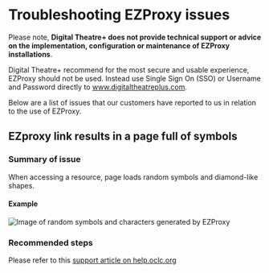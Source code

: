 # Troubleshooting EZProxy issues

Please note, **Digital Theatre+ does not provide technical support or advice on the implementation, configuration or maintenance of EZProxy installations**.

Digital Theatre+ recommend for the most secure and usable experience, EZProxy should not be used.  Instead use Single Sign On (SSO) or Username and Password directly to www.digitaltheatreplus.com.

Below are a list of issues that our customers have reported to us in relation to the use of EZProxy.

## EZproxy link results in a page full of symbols
### Summary of issue
When accessing a resource, page loads random symbols and diamond-like shapes.
#### Example
![Image of random symbols and characters generated by EZProxy](https://github.com/Digital-Theatre/TechnologySupport/blob/master/images/wiki/ezproxy/EZProxy.png)
### Recommended steps
Please refer to this [support article on help.oclc.org](https://help.oclc.org/Library_Management/EZproxy/Troubleshooting/EZproxy_link_results_in_a_page_full_of_symbols)